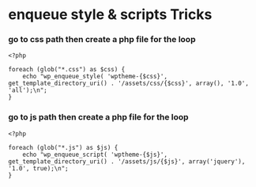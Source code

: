 # enqueue style & scripts Tricks

### go to css path then create a php file for the loop
```
<?php 

foreach (glob("*.css") as $css) {
    echo "wp_enqueue_style( 'wptheme-{$css}', get_template_directory_uri() . '/assets/css/{$css}', array(), '1.0', 'all');\n";
}
```
### go to js path then create a php file for the loop
```
<?php 

foreach (glob("*.js") as $js) {
    echo "wp_enqueue_script( 'wptheme-{$js}', get_template_directory_uri() . '/assets/js/{$js}', array('jquery'), '1.0', true);\n";
}
```
